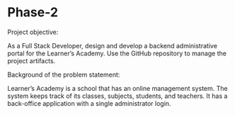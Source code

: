 # Phase-2
Project objective: 

As a Full Stack Developer, design and develop a backend administrative portal for the Learner’s Academy. 
Use the GitHub repository to manage the project artifacts. 

 

Background of the problem statement:

Learner’s Academy is a school that has an online management system.
The system keeps track of its classes, subjects, students, and teachers.
It has a back-office application with a single administrator login.
